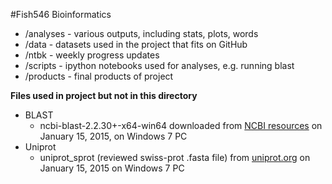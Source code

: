 #Fish546 Bioinformatics

- /analyses - various outputs, including stats, plots, words
- /data - datasets used in the project that fits on GitHub
- /ntbk - weekly progress updates 
- /scripts - ipython notebooks used for analyses, e.g. running blast
- /products - final products of project

**Files used in project but not in this directory**
- BLAST
  - ncbi-blast-2.2.30+-x64-win64 downloaded from [NCBI resources](http://blast.ncbi.nlm.nih.gov/Blast.cgi?CMD=Web&PAGE_TYPE=BlastDocs&DOC_TYPE=Download) on January 15, 2015, on Windows 7 PC
- Uniprot 
  - uniprot_sprot (reviewed swiss-prot .fasta file) from [uniprot.org](http://www.uniprot.org/downloads) on January 15, 2015 on Windows 7 PC 
